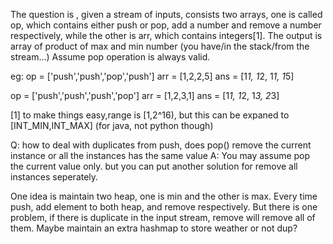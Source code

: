 The question is , given a stream of inputs, consists two arrays, one is called op, which contains either push or pop, add a number and remove a number respectively, while the other is arr, which contains integers[1]. The output is array of product of max and min number (you have/in the stack/from the stream...) Assume pop operation is always valid.

eg: 
op = ['push','push','pop','push']
arr = [1,2,2,5]
ans = [1*1, 1*2, 1*1, 1*5]

op = ['push','push','push','pop']
arr = [1,2,3,1]
ans = [1*1, 1*2, 1*3, 2*3]

[1] to make things easy,range is [1,2^16), but this can be expaned to [INT_MIN,INT_MAX] (for java, not python though)

Q: how to deal with duplicates from push, does pop() remove the current instance or all the instances has the same value
A: You may assume pop the current value only. but you can put another solution for remove all instances seperately.

One idea is maintain two heap, one is min and the other is max. Every time push, add element to both heap, and remove respectively. But there is one problem, if there is duplicate in the input stream, remove will remove all of them. Maybe maintain an extra hashmap to store weather or not dup? 
